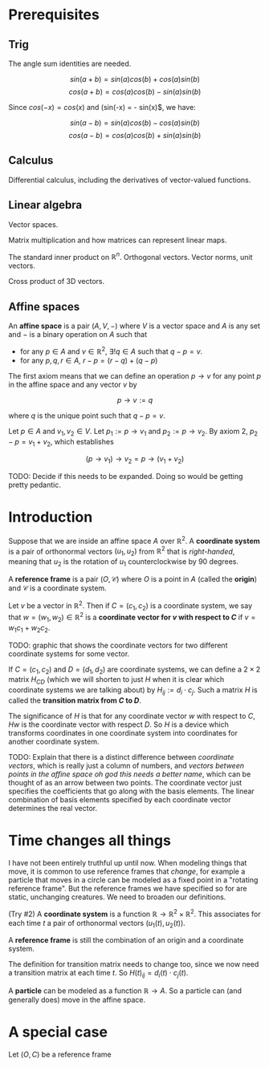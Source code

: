 # Prerequisites

## Trig

The angle sum identities are needed.

$$sin(a + b) = sin(a) cos(b) + cos(a) sin(b)$$
$$cos(a + b) = cos(a) cos(b) - sin(a) sin(b)$$

Since $cos(-x) = cos(x)$ and (sin(-x) = - sin(x)$, we have:

$$sin(a - b) = sin(a) cos(b) - cos(a) sin(b)$$
$$cos(a - b) = cos(a) cos(b) + sin(a) sin(b)$$

## Calculus

Differential calculus, including the derivatives of vector-valued functions.

## Linear algebra

Vector spaces.

Matrix multiplication and how matrices can represent linear maps.

The standard inner product on $\mathbb{R}^n$. Orthogonal vectors. Vector norms, unit vectors.

Cross product of 3D vectors.

## Affine spaces

An **affine space** is a pair $(A, V, -)$ where $V$ is a vector space and $A$ is any set and $-$ is a binary operation on $A$ such that

 - for any $p \in A$ and $v \in \mathbb{R}^2$, $\exists! q \in A$ such that $q - p = v$.
 - for any $p, q, r \in A$, $r-p = (r-q) + (q-p)$

The first axiom means that we can define an operation $p \to v$ for any point $p$ in the affine space and any vector $v$ by

$$p \to v := q$$

where $q$ is the unique point such that $q-p = v$.

Let $p \in A$ and $v_1, v_2 \in V$. Let $p_1 := p \to v_1$ and $p_2 := p \to v_2$. By axiom 2, $p_2 - p = v_1 + v_2$, which establishes

$$(p \to v_1) \to v_2 = p \to (v_1 + v_2)$$

TODO: Decide if this needs to be expanded. Doing so would be getting pretty pedantic.


# Introduction

Suppose that we are inside an affine space $A$ over $\mathbb{R}^2$. A **coordinate system** is a pair of orthonormal vectors $(u_1, u_2)$ from $\mathbb{R}^2$ that is *right-handed*, meaning that $u_2$ is the rotation of $u_1$ counterclockwise by 90 degrees.

A **reference frame** is a pair $(O, \mathcal{C})$ where $O$ is a point in $A$ (called the **origin**) and $\mathcal{C}$ is a coordinate system.

Let $v$ be a vector in $\mathbb{R}^2$. Then if $C = (c_1, c_2)$ is a coordinate system, we say that $w = (w_1, w_2) \in \mathbb{R}^2$ is a **coordinate vector for $v$ with respect to $C$** if $v = w_1 c_1 + w_2 c_2$.

TODO: graphic that shows the coordinate vectors for two different coordinate systems for some vector.

If $C = (c_1, c_2)$ and $D = (d_1, d_2)$ are coordinate systems, we can define a $2 \times 2$ matrix $H_{CD}$ (which we will shorten to just $H$ when it is clear which coordinate systems we are talking about) by $H_{ij} := d_i \cdot c_j$. Such a matrix $H$ is called the **transition matrix from $C$ to $D$**.

The significance of $H$ is that for any coordinate vector $w$ with respect to $C$, $H w$ is the coordinate vector with respect $D$. So $H$ is a device which transforms coordinates in one coordinate system into coordinates for another coordinate system.

TODO: Explain that there is a distinct difference between *coordinate vectors*, which is really just a column of numbers, and *vectors between points in the affine space oh god this needs a better name*, which can be thought of as an arrow between two points. The coordinate vector just specifies the coefficients that go along with the basis elements. The linear combination of basis elements specified by each coordinate vector determines the real vector.


# Time changes all things

I have not been entirely truthful up until now. When modeling things that move, it is common to use reference frames that *change*, for example a particle that moves in a circle can be modeled as a fixed point in a "rotating reference frame". But the reference frames we have specified so for are static, unchanging creatures. We need to broaden our definitions.

(Try #2) A **coordinate system** is a function $\mathbb{R} \to \mathbb{R}^2 \times \mathbb{R}^2$. This associates for each time $t$ a pair of orthonormal vectors $(u_1(t), u_2(t))$.

A **reference frame** is still the combination of an origin and a coordinate system.

The definition for transition matrix needs to change too, since  we now need a transition matrix at each time $t$. So $H(t)_{ij} = d_i(t) \cdot c_j(t)$.


A **particle** can be modeled as a function $\mathbb{R} \to A$. So a particle can (and generally does) move in the affine space.


# A special case

Let $(O, C)$ be a reference frame
